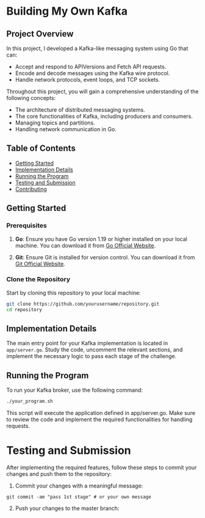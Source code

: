 # Building My Own Kafka

## Project Overview

In this project, I developed a Kafka-like messaging system using Go that can:
- Accept and respond to APIVersions and Fetch API requests.
- Encode and decode messages using the Kafka wire protocol.
- Handle network protocols, event loops, and TCP sockets.

Throughout this project, you will gain a comprehensive understanding of the following concepts:
- The architecture of distributed messaging systems.
- The core functionalities of Kafka, including producers and consumers.
- Managing topics and partitions.
- Handling network communication in Go.

## Table of Contents

- [Getting Started](#getting-started)
- [Implementation Details](#implementation-details)
- [Running the Program](#running-the-program)
- [Testing and Submission](#testing-and-submission)
- [Contributing](#contributing)

## Getting Started

### Prerequisites

1. **Go**: Ensure you have Go version 1.19 or higher installed on your local machine. You can download it from [Go Official Website](https://golang.org/).

2. **Git**: Ensure Git is installed for version control. You can download it from [Git Official Website](https://git-scm.com/).

### Clone the Repository

Start by cloning this repository to your local machine:

```bash
git clone https://github.com/yourusername/repository.git
cd repository
```
## Implementation Details

The main entry point for your Kafka implementation is located in `app/server.go`. Study the code, uncomment the relevant sections, and implement the necessary logic to pass each stage of the challenge.

## Running the Program  

To run your Kafka broker, use the following command:

```bash
./your_program.sh
```
This script will execute the application defined in app/server.go. Make sure to review the code and implement the required functionalities for handling requests.

# Testing and Submission

After implementing the required features, follow these steps to commit your changes and push them to the repository:

1. Commit your changes with a meaningful message:

```
git commit -am "pass 1st stage" # or your own message
```
2. Push your changes to the master branch:

```

